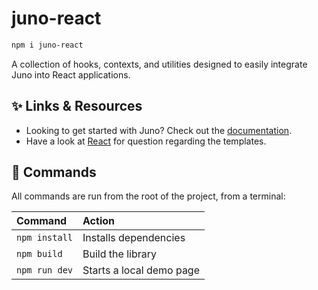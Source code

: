 # juno-react

```sh
npm i juno-react
```

A collection of hooks, contexts, and utilities designed to easily integrate Juno into React applications.

## ✨ Links & Resources

- Looking to get started with Juno? Check out the [documentation](https://juno.build).
- Have a look at [React](https://react.dev) for question regarding the templates.

## 🧞 Commands

All commands are run from the root of the project, from a terminal:

| Command       | Action                   |
| :------------ | :----------------------- |
| `npm install` | Installs dependencies    |
| `npm build`   | Build the library        |
| `npm run dev` | Starts a local demo page |

